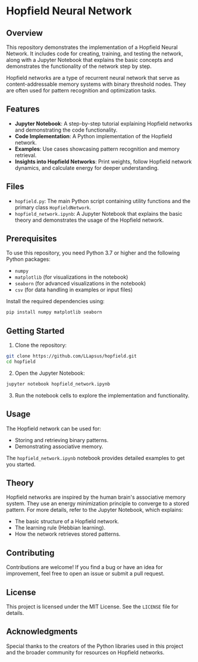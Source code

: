 # Hopfield Neural Network

## Overview

This repository demonstrates the implementation of a Hopfield Neural Network. It includes code for creating, training, and testing the network, along with a Jupyter Notebook that explains the basic concepts and demonstrates the functionality of the network step by step.

Hopfield networks are a type of recurrent neural network that serve as content-addressable memory systems with binary threshold nodes. They are often used for pattern recognition and optimization tasks.

## Features

- **Jupyter Notebook**: A step-by-step tutorial explaining Hopfield networks and demonstrating the code functionality.
- **Code Implementation**: A Python implementation of the Hopfield network.
- **Examples**: Use cases showcasing pattern recognition and memory retrieval.
- **Insights into Hopfield Networks**: Print weights, follow Hopfield network dynamics, and calculate energy for deeper understanding.

## Files

- `hopfield.py`: The main Python script containing utility functions and the primary class `HopfieldNetwork`.
- `hopfield_network.ipynb`: A Jupyter Notebook that explains the basic theory and demonstrates the usage of the Hopfield network.

## Prerequisites

To use this repository, you need Python 3.7 or higher and the following Python packages:

- `numpy`
- `matplotlib` (for visualizations in the notebook)
- `seaborn` (for advanced visualizations in the notebook)
- `csv` (for data handling in examples or input files)

Install the required dependencies using:

```bash
pip install numpy matplotlib seaborn
```

## Getting Started

1. Clone the repository:

```bash
git clone https://github.com/LLapsus/hopfield.git
cd hopfield
```

2. Open the Jupyter Notebook:

```bash
jupyter notebook hopfield_network.ipynb
```

3. Run the notebook cells to explore the implementation and functionality.

## Usage

The Hopfield network can be used for:

- Storing and retrieving binary patterns.
- Demonstrating associative memory.

The `hopfield_network.ipynb` notebook provides detailed examples to get you started.

## Theory

Hopfield networks are inspired by the human brain's associative memory system. They use an energy minimization principle to converge to a stored pattern. For more details, refer to the Jupyter Notebook, which explains:

- The basic structure of a Hopfield network.
- The learning rule (Hebbian learning).
- How the network retrieves stored patterns.

## Contributing

Contributions are welcome! If you find a bug or have an idea for improvement, feel free to open an issue or submit a pull request.

## License

This project is licensed under the MIT License. See the `LICENSE` file for details.

## Acknowledgments

Special thanks to the creators of the Python libraries used in this project and the broader community for resources on Hopfield networks.

